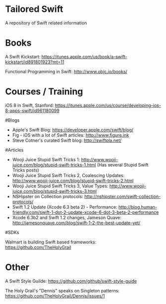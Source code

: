 # Tailored Swift
A repository of Swift related information

# Books

A Swift Kickstart: https://itunes.apple.com/us/book/a-swift-kickstart/id891801923?mt=11

Functional Programming in Swift: http://www.objc.io/books/

# Courses / Training

iOS 8 in Swift, Stanford: https://itunes.apple.com/us/course/developing-ios-8-apps-swift/id961180099

#Blogs

* Apple's Swift Blog: https://developer.apple.com/swift/blog/
* Fig - iOS with a lot of Swift articles: http://www.figure.ink
* Steve Cotner's curated Swift blog: http://swiftpla.net/

#Articles

* Wooji Juice Stupid Swift Tricks 1: http://www.wooji-juice.com/blog/stupid-swift-tricks-1.html (Has several Stupid Swift Tricks posts)
* Wooji Juice Stupid Swift Tricks 2, Coalescing Updates: http://www.wooji-juice.com/blog/stupid-swift-tricks-2.html
* Wooji Juice Stupid Swift Tricks 3, Value Types: http://www.wooji-juice.com/blog/stupid-swift-tricks-3.html
* NSHipster on Collection protocols: http://nshipster.com/swift-collection-protocols/
* Swift 1.2 Update (Xcode 6.3 beta 2) - Performance: http://blog.human-friendly.com/swift-1-dot-2-update-xcode-6-dot-3-beta-2-performance
* Xcode 6.3b2 and Swift 1.2 changes, Jameson Quave: http://jamesonquave.com/blog/swift-1-2-the-best-update-yet/

#SDKs

Walmart is building Swift based frameworks: https://github.com/TheHolyGrail

# Other

A Swift Style Guilde: https://github.com/github/swift-style-guide

The Holy Grail's "Dennis" speaks on Singleton patterns: https://github.com/TheHolyGrail/Dennis/issues/1

